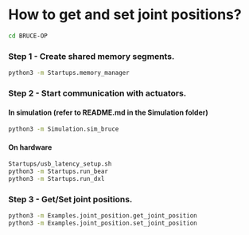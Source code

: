 # How to get and set joint positions?
```bash
cd BRUCE-OP
```

### Step 1 - Create shared memory segments.
```bash
python3 -m Startups.memory_manager
```

### Step 2 - Start communication with actuators.
#### In simulation (refer to README.md in the Simulation folder)
```bash
python3 -m Simulation.sim_bruce
```
#### On hardware
```bash
Startups/usb_latency_setup.sh
python3 -m Startups.run_bear
python3 -m Startups.run_dxl
```

### Step 3 - Get/Set joint positions.
```bash
python3 -m Examples.joint_position.get_joint_position
python3 -m Examples.joint_position.set_joint_position
```